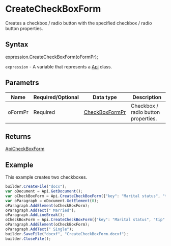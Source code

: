 # CreateCheckBoxForm

Creates a checkbox / radio button with the specified checkbox / radio button properties.

## Syntax

expression.CreateCheckBoxForm(oFormPr);

`expression` - A variable that represents a [Api](../Api.md) class.

## Parametrs

| **Name** | **Required/Optional** | **Data type** | **Description** |
| ------------- | ------------- | ------------- | ------------- |
| oFormPr | Required | [CheckBoxFormPr](../../../Enumerations/CheckBoxFormPr.md) | Checkbox / radio button properties. |

## Returns

[ApiCheckBoxForm](../../../Word/ApiCheckBoxForm/ApiCheckBoxForm.md)

## Example

This example creates two checkboxes.

```javascript
builder.CreateFile("docx");
var oDocument = Api.GetDocument();
var oCheckBoxForm = Api.CreateCheckBoxForm({"key": "Marital status", "tip": "Specify your marital status", "required": true, "placeholder": "Marital status", "radio": true});
var oParagraph = oDocument.GetElement(0);
oParagraph.AddElement(oCheckBoxForm);
oParagraph.AddText(" Married");
oParagraph.AddLineBreak();
oCheckBoxForm = Api.CreateCheckBoxForm({"key": "Marital status", "tip": "Specify your marital status", "required": true, "placeholder": "Marital status", "radio": true});
oParagraph.AddElement(oCheckBoxForm);
oParagraph.AddText(" Single");
builder.SaveFile("docxf", "CreateCheckBoxForm.docxf");
builder.CloseFile();
```